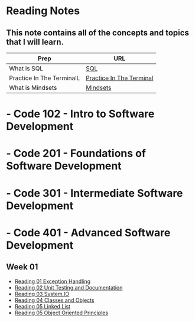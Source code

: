 # Reading Notes
## This note contains all of the concepts and topics that I will learn.


| Prep | URL |
| ----------- | ----------- |
| What is SQL |[SQL](IntroductiontoSQL/IntroductionToSQL.md)|
| Practice In The TerminalL | [Practice In The Terminal](PracticeInTheTerminal/PracticeInTheTerminal.md)|
| What is Mindsets |[Mindsets](Mindsets.md)|
 

# - Code 102 - Intro to Software Development
# - Code 201 - Foundations of Software Development
# - Code 301 - Intermediate Software Development
# - Code 401 - Advanced Software Development
## Week 01
- [Reading 01 Exception Handling](ExceptionHandling/ExceptionHandling.md)
- [Reading 02 Unit Testing and Documentation](UnitTestingandDocumentation/UnitTestingandDocumentation.md)
- [Reading 03 System.IO](FileManipulation_System_IO/system.md)
- [Reading 04 Classes and Objects](Classes_Objects/Classes_Objects.md)
- [Reading 05 Linked List](LinkedLists/LinkedLists.md)
- [Reading 05 Object Oriented Principles](ObjectOrientedPrinciples/ObjectOrientedPrinciples.md)



